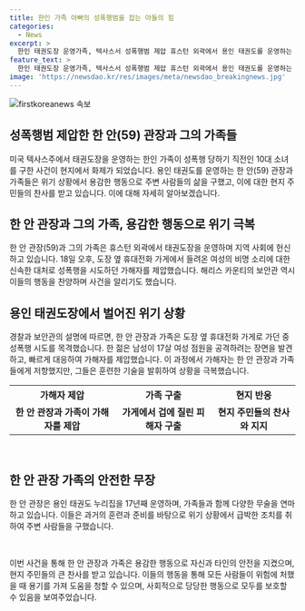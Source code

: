 ```yaml
---
title: 한인 가족 아빠의 성폭행범을 잡는 아들의 힘
categories:
  - News
excerpt: >
  한인 태권도장 운영가족, 텍사스서 성폭행범 제압 휴스턴 외곽에서 용인 태권도를 운영하는 안(59) 관장과 가족이 10대 소녀의 성폭행을 막고 암흑가 속 피해자를 구한 사실이 미국 현지에서 화제다. 안 관장 가족은 휴스턴에서 성폭행 범인을 제압했으며, 그들의 힘든 상황에서의 행동은 현지에서 큰 관심을 받고 있다. 해당 사건에 대한 휴스턴 외곽 경찰의 높은 칭찬과 함께 주변에서도 큰 호응을 얻고 있다.
feature_text: >
  한인 태권도장 운영가족, 텍사스서 성폭행범 제압 휴스턴 외곽에서 용인 태권도를 운영하는 안(59) 관장과 가족이 10대 소녀의 성폭행을 막고 암흑가 속 피해자를 구한 사실이 미국 현지에서 화제다. 안 관장 가족은 휴스턴에서 성폭행 범인을 제압했으며, 그들의 힘든 상황에서의 행동은 현지에서 큰 관심을 받고 있다. 해당 사건에 대한 휴스턴 외곽 경찰의 높은 칭찬과 함께 주변에서도 큰 호응을 얻고 있다.
image: 'https://newsdao.kr/res/images/meta/newsdao_breakingnews.jpg'
---
```


<p><img src="https://newsdao.kr/res/images/meta/newsdao_breakingnews.jpg" alt="firstkoreanews 속보" /></p>

<h2 data-ke-size="size26">성폭행범 제압한 한 안(59) 관장과 그의 가족들</h2>

<p data-ke-size="size16">미국 텍사스주에서 태권도장을 운영하는 한인 가족이 성폭행 당하기 직전인 10대 소녀를 구한 사건이 현지에서 화제가 되었습니다. 용인 태권도를 운영하는 한 안(59) 관장과 가족들은 위기 상황에서 용감한 행동으로 주변 사람들의 삶을 구했고, 이에 대한 현지 주민들의 찬사를 받고 있습니다. 이에 대해 자세히 알아보겠습니다.</p>

<h2 data-ke-size="size24">한 안 관장과 그의 가족, 용감한 행동으로 위기 극복</h2>

<p data-ke-size="size16">한 안 관장(59)과 그의 가족은 휴스턴 외곽에서 태권도장을 운영하며 지역 사회에 헌신하고 있습니다. 18일 오후, 도장 옆 휴대전화 가게에서 들려온 여성의 비명 소리에 대한 신속한 대처로 성폭행을 시도하던 가해자를 제압했습니다. 해리스 카운티의 보안관 역시 이들의 행동을 찬양하며 사건을 알리기도 했습니다.</p>

<h2 data-ke-size="size24">용인 태권도장에서 벌어진 위기 상황</h2>

<p data-ke-size="size16">경찰과 보안관의 설명에 따르면, 한 안 관장과 가족은 도장 옆 휴대전화 가게로 가던 중 성폭행 시도를 목격했습니다. 한 젊은 남성이 17살 여성 점원을 공격하려는 장면을 발견하고, 빠르게 대응하여 가해자를 제압했습니다. 이 과정에서 가해자는 한 안 관장과 가족들에게 저항했지만, 그들은 훈련한 기술을 발휘하여 상황을 극복했습니다.</p>

<table>
    <tr>
        <th><b>가해자 제압</b></th>
        <th><b>가족 구출</b></th>
        <th><b>현지 반응</b></th>
    </tr>
    <tr>
        <td style="text-align: center; height: 17px;"><b>한 안 관장과 가족이 가해자를 제압</b></td>
        <td style="text-align: center; height: 17px;"><b>가게에서 겁에 질린 피해자 구출</b></td>
        <td style="text-align: center; height: 17px;"><b>현지 주민들의 찬사와 지지</b></td>
    </tr>
</table>

<p data-ke-size="size16">&nbsp;</p>

<h2 data-ke-size="size24">한 안 관장 가족의 안전한 무장</h2>

<p data-ke-size="size16">한 안 관장은 용인 태권도 누리집을 17년째 운영하며, 가족들과 함께 다양한 무술을 연마하고 있습니다. 이들은 과거의 훈련과 준비를 바탕으로 위기 상황에서 급박한 조치를 취하여 주변 사람들을 구했습니다.</p> <p data-ke-size="size16">&nbsp;</p>

<p data-ke-size="size16">이번 사건을 통해 한 안 관장과 가족은 용감한 행동으로 자신과 타인의 안전을 지켰으며, 현지 주민들의 큰 찬사를 받고 있습니다. 이들의 행동을 통해 모든 사람들이 위험에 처했을 때 용기를 가져 도움을 청할 수 있으며, 사회적으로 당당한 행동으로 모두를 보호할 수 있음을 보여주었습니다.</p>

